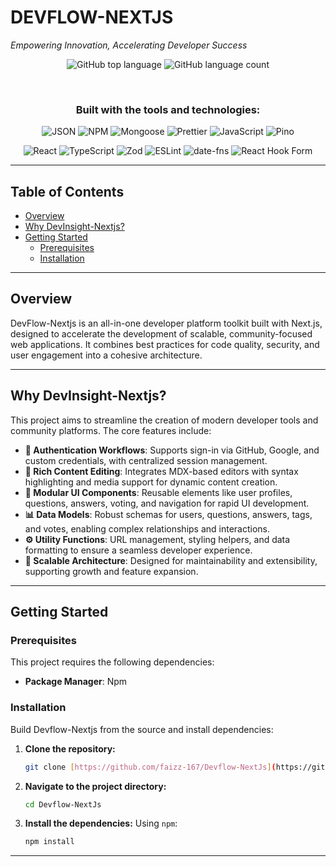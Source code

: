 # DEVFLOW-NEXTJS

*Empowering Innovation, Accelerating Developer Success*

<div align="center">

![GitHub top language](https://img.shields.io/github/languages/top/faizz-167/Devflow-NextJs?style=for-the-badge&color=blue)
![GitHub language count](https://img.shields.io/github/languages/count/faizz-167/Devflow-NextJs?style=for-the-badge&color=blue)

</div>

<br />

<div align="center">
    <h3>Built with the tools and technologies:</h3>
    <p>
        <img src="https://img.shields.io/badge/json-000000.svg?style=for-the-badge&logo=json&logoColor=white" alt="JSON">
        <img src="https://img.shields.io/badge/NPM-CB3837.svg?style=for-the-badge&logo=npm&logoColor=white" alt="NPM">
        <img src="https://img.shields.io/badge/Mongoose-880000.svg?style=for-the-badge&logo=mongoose&logoColor=white" alt="Mongoose">
        <img src="https://img.shields.io/badge/prettier-F7B93E.svg?style=for-the-badge&logo=prettier&logoColor=black" alt="Prettier">
        <img src="https://img.shields.io/badge/javascript-%23323330.svg?style=for-the-badge&logo=javascript&logoColor=%23F7DF1E" alt="JavaScript">
        <img src="https://img.shields.io/badge/pino-202020.svg?style=for-the-badge" alt="Pino">
    </p>
    <p>
        <img src="https://img.shields.io/badge/react-%2320232a.svg?style=for-the-badge&logo=react&logoColor=%2361DAFB" alt="React">
        <img src="https://img.shields.io/badge/typescript-%23007ACC.svg?style=for-the-badge&logo=typescript&logoColor=white" alt="TypeScript">
        <img src="https://img.shields.io/badge/zod-3E67B1.svg?style=for-the-badge&logo=zod&logoColor=white" alt="Zod">
        <img src="https://img.shields.io/badge/ESLint-4B32C3.svg?style=for-the-badge&logo=eslint&logoColor=white" alt="ESLint">
        <img src="https://img.shields.io/badge/date--fns-A23982.svg?style=for-the-badge&logo=date-fns&logoColor=white" alt="date-fns">
        <img src="https://img.shields.io/badge/React%20Hook%20Form-EC5990.svg?style=for-the-badge&logo=reacthookform&logoColor=white" alt="React Hook Form">
    </p>
</div>

---

## Table of Contents

- [Overview](#overview)
- [Why DevInsight-Nextjs?](#why-devinsight-nextjs)
- [Getting Started](#getting-started)
  - [Prerequisites](#prerequisites)
  - [Installation](#installation)
---

## Overview

DevFlow-Nextjs is an all-in-one developer platform toolkit built with Next.js, designed to accelerate the development of scalable, community-focused web applications. It combines best practices for code quality, security, and user engagement into a cohesive architecture.

---

## Why DevInsight-Nextjs?

This project aims to streamline the creation of modern developer tools and community platforms. The core features include:

-   **🔩 Authentication Workflows**: Supports sign-in via GitHub, Google, and custom credentials, with centralized session management.
-   **📝 Rich Content Editing**: Integrates MDX-based editors with syntax highlighting and media support for dynamic content creation.
-   **🔧 Modular UI Components**: Reusable elements like user profiles, questions, answers, voting, and navigation for rapid UI development.
-   **📊 Data Models**: Robust schemas for users, questions, answers, tags, and votes, enabling complex relationships and interactions.
-   **⚙️ Utility Functions**: URL management, styling helpers, and data formatting to ensure a seamless developer experience.
-   **🚀 Scalable Architecture**: Designed for maintainability and extensibility, supporting growth and feature expansion.

---

## Getting Started

### Prerequisites

This project requires the following dependencies:

-   **Package Manager**: Npm

### Installation

Build Devflow-Nextjs from the source and install dependencies:

1.  **Clone the repository:**
    ```sh
    git clone [https://github.com/faizz-167/Devflow-NextJs](https://github.com/faizz-167/Devflow-NextJs)
    ```
2.  **Navigate to the project directory:**
    ```sh
    cd Devflow-NextJs
    ```
3.  **Install the dependencies:**
    Using `npm`:
    ```sh
    npm install
    ```

---
